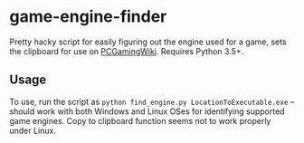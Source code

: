 # game-engine-finder

Pretty hacky script for easily figuring out the engine used for a game, sets the clipboard for use on [PCGamingWiki](https://pcgamingwiki.com/wiki/Home).
Requires Python 3.5+.

## Usage

To use, run the script as `python find_engine.py LocationToExecutable.exe` – should work with both Windows and Linux OSes for identifying supported game engines. Copy to clipboard function seems not to work properly under Linux.
